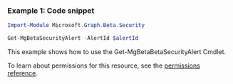 ### Example 1: Code snippet

```powershellImport-Module Microsoft.Graph.Beta.Security

Get-MgBetaSecurityAlert -AlertId $alertId
```
This example shows how to use the Get-MgBetaBetaSecurityAlert Cmdlet.
To learn about permissions for this resource, see the [permissions reference](/graph/permissions-reference).

